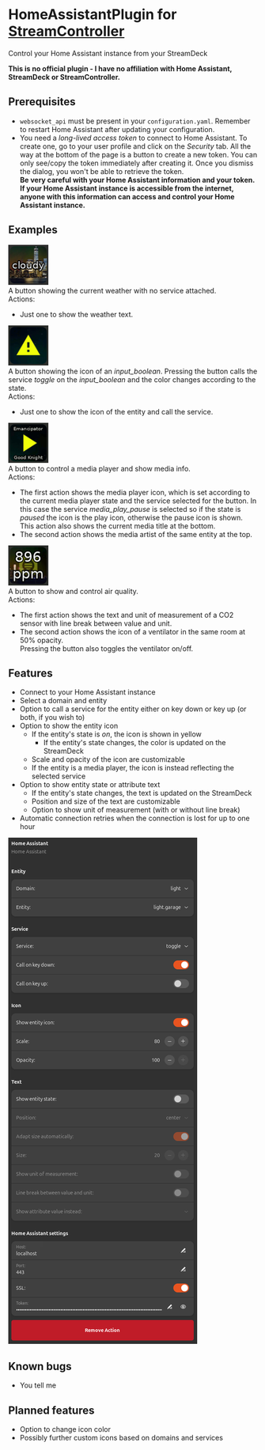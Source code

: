 # HomeAssistantPlugin for [StreamController](https://github.com/StreamController/StreamController)
Control your Home Assistant instance from your StreamDeck

__This is no official plugin - I have no affiliation with Home Assistant, StreamDeck or StreamController.__

## Prerequisites
* `websocket_api` must be present in your `configuration.yaml`. Remember to restart Home Assistant after updating your configuration.
* You need a _long-lived access token_ to connect to Home Assistant. To create one, go to your user profile and click on the _Security_ tab. All the way at the bottom of the page is a button to create a new token. You can only see/copy the token immediately after creating it. Once you dismiss the dialog, you won't be able to retrieve the token.  
  __Be very careful with your Home Assistant information and your token. If your Home Assistant instance is accessible from the internet, anyone with this information can access and control your Home Assistant instance.__

## Examples

![Weather button](assets/example_1.png)  
A button showing the current weather with no service attached.  
Actions:
* Just one to show the weather text.

![boolean toggle button](assets/example_2.gif)  
A button showing the icon of an _input_boolean_. Pressing the button calls the service _toggle_ on the _input_boolean_ and the color changes according to the state.  
Actions:
* Just one to show the icon of the entity and call the service.

![media player button](assets/example_3.gif)  
A button to control a media player and show media info.  
Actions:
* The first action shows the media player icon, which is set according to the current media player state and the service selected for the button. In this case the service _media_play_pause_ is selected so if the state is _paused_ the icon is the play icon, otherwise the pause icon is shown.  
  This action also shows the current media title at the bottom.  
* The second action shows the media artist of the same entity at the top. 

![air quality button](assets/example_4.gif)  
A button to show and control air quality.  
Actions:
* The first action shows the text and unit of measurement of a CO2 sensor with line break between value and unit.
* The second action shows the icon of a ventilator in the same room at 50% opacity.  
  Pressing the button also toggles the ventilator on/off.

## Features
* Connect to your Home Assistant instance
* Select a domain and entity
* Option to call a service for the entity either on key down or key up (or both, if you wish to)
* Option to show the entity icon
  * If the entity's state is _on_, the icon is shown in yellow
    * If the entity's state changes, the color is updated on the StreamDeck
  * Scale and opacity of the icon are customizable
  * If the entity is a media player, the icon is instead reflecting the selected service
* Option to show entity state or attribute text
  * If the entity's state changes, the text is updated on the StreamDeck
  * Position and size of the text are customizable
  * Option to show unit of measurement (with or without line break)
* Automatic connection retries when the connection is lost for up to one hour

![Streamdeck UI Usage Example](/assets/action.png)

## Known bugs
* You tell me

## Planned features
* Option to change icon color
* Possibly further custom icons based on domains and services
